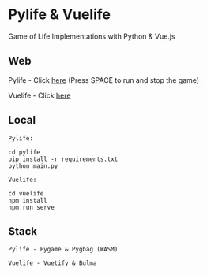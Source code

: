 # Pylife & Vuelife

Game of Life Implementations with Python & Vue.js

## Web

Pylife - Click [here](https://caiopeternela.github.io/pylifeandvuelife) (Press SPACE to run and stop the game)

Vuelife - Click [here](https://vuelife-web.netlify.app)

## Local

```
Pylife:

cd pylife
pip install -r requirements.txt
python main.py
```
```
Vuelife:

cd vuelife
npm install
npm run serve
```

## Stack

```
Pylife - Pygame & Pygbag (WASM)

Vuelife - Vuetify & Bulma
```
